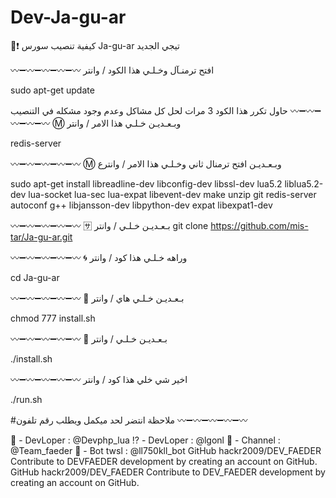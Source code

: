
# Dev-Ja-gu-ar
🤖:exclamation: كيفية تنصيب سورس Ja-gu-ar تيجي الجديد


:wavy_dash::heavy_minus_sign::wavy_dash::heavy_minus_sign::wavy_dash::heavy_minus_sign::wavy_dash::heavy_minus_sign::wavy_dash:
افتح ترمنـآل وخـلـي هذا الكود / وانتر

sudo apt-get update

حاول تكرر هذا الكود 3 مرات لحل كل مشاكل وعدم وجود مشكله في التنصيب
:wavy_dash::heavy_minus_sign::wavy_dash::heavy_minus_sign::wavy_dash::heavy_minus_sign::wavy_dash::heavy_minus_sign::wavy_dash:
:m: وبـعـديـن خـلـي هذا الامر / وانتر

redis-server


:wavy_dash::heavy_minus_sign::wavy_dash::heavy_minus_sign::wavy_dash::heavy_minus_sign::wavy_dash::heavy_minus_sign::wavy_dash: 
:m: وبـعـديـن افتح ترمنال ثاني وخـلـي هذا الامر / وانترع

sudo apt-get install libreadline-dev libconfig-dev libssl-dev lua5.2 liblua5.2-dev lua-socket lua-sec lua-expat libevent-dev make unzip git redis-server autoconf g++ libjansson-dev libpython-dev expat libexpat1-dev

:wavy_dash::heavy_minus_sign::wavy_dash::heavy_minus_sign::wavy_dash::heavy_minus_sign::wavy_dash::heavy_minus_sign::wavy_dash:
:sa: بـعـديـن خـلـي / وانتر
git clone https://github.com/mis-tar/Ja-gu-ar.git

:wavy_dash::heavy_minus_sign::wavy_dash::heavy_minus_sign::wavy_dash::heavy_minus_sign::wavy_dash::heavy_minus_sign::wavy_dash:
:cyclone: وراهه خـلـي هذا كود / وانتر

cd Ja-gu-ar

:wavy_dash::heavy_minus_sign::wavy_dash::heavy_minus_sign::wavy_dash::heavy_minus_sign::wavy_dash::heavy_minus_sign::wavy_dash:
:diamond_shape_with_a_dot_inside: بـعـديـن خـلـي هاي / وانتر

 chmod 777 install.sh

:wavy_dash::heavy_minus_sign::wavy_dash::heavy_minus_sign::wavy_dash::heavy_minus_sign::wavy_dash::heavy_minus_sign::wavy_dash:
:baggage_claim: بـعـديـن خـلـي / وانتر

 ./install.sh

:wavy_dash::heavy_minus_sign::wavy_dash::heavy_minus_sign::wavy_dash::heavy_minus_sign::wavy_dash::heavy_minus_sign::wavy_dash:
 اخير شي خلي هذا كود / وانتر 

./run.sh

#ملاحظة انتضر لحد ميكمل ويطلب رقم  تلفون
:wavy_dash::heavy_minus_sign::wavy_dash::heavy_minus_sign::wavy_dash::heavy_minus_sign::wavy_dash::heavy_minus_sign::wavy_dash:

:helicopter: - DevLoper : @Devphp_lua
:interrobang: - DevLoper : @lgonl
:rocket: - Channel : @Team_faeder
🤖 - Bot twsl : @ll750kll_bot
GitHub
hackr2009/DEV_FAEDER
Contribute to DEVFAEDER development by creating an account on GitHub.
GitHub
hackr2009/DEV_FAEDER
Contribute to DEV_FAEDER development by creating an account on GitHub.
